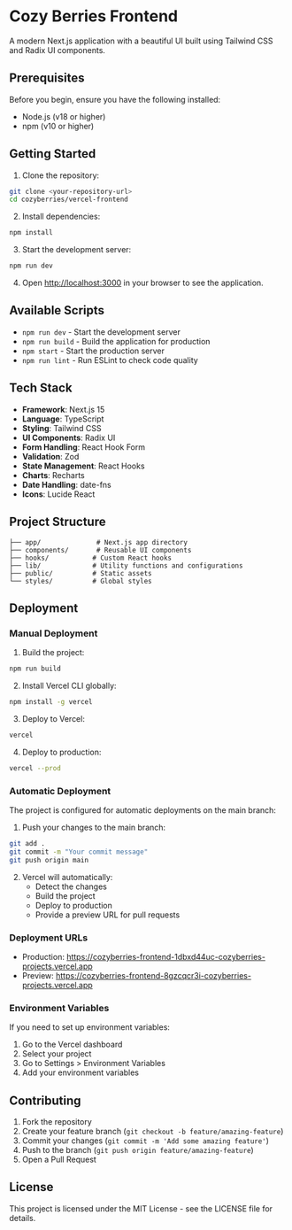 # Cozy Berries Frontend

A modern Next.js application with a beautiful UI built using Tailwind CSS and Radix UI components.

## Prerequisites

Before you begin, ensure you have the following installed:
- Node.js (v18 or higher)
- npm (v10 or higher)

## Getting Started

1. Clone the repository:
```bash
git clone <your-repository-url>
cd cozyberries/vercel-frontend
```

2. Install dependencies:
```bash
npm install
```

3. Start the development server:
```bash
npm run dev
```

4. Open [http://localhost:3000](http://localhost:3000) in your browser to see the application.

## Available Scripts

- `npm run dev` - Start the development server
- `npm run build` - Build the application for production
- `npm start` - Start the production server
- `npm run lint` - Run ESLint to check code quality

## Tech Stack

- **Framework**: Next.js 15
- **Language**: TypeScript
- **Styling**: Tailwind CSS
- **UI Components**: Radix UI
- **Form Handling**: React Hook Form
- **Validation**: Zod
- **State Management**: React Hooks
- **Charts**: Recharts
- **Date Handling**: date-fns
- **Icons**: Lucide React

## Project Structure

```
├── app/              # Next.js app directory
├── components/       # Reusable UI components
├── hooks/           # Custom React hooks
├── lib/             # Utility functions and configurations
├── public/          # Static assets
└── styles/          # Global styles
```

## Deployment

### Manual Deployment

1. Build the project:
```bash
npm run build
```

2. Install Vercel CLI globally:
```bash
npm install -g vercel
```

3. Deploy to Vercel:
```bash
vercel
```

4. Deploy to production:
```bash
vercel --prod
```

### Automatic Deployment

The project is configured for automatic deployments on the main branch:

1. Push your changes to the main branch:
```bash
git add .
git commit -m "Your commit message"
git push origin main
```

2. Vercel will automatically:
   - Detect the changes
   - Build the project
   - Deploy to production
   - Provide a preview URL for pull requests

### Deployment URLs

- Production: https://cozyberries-frontend-1dbxd44uc-cozyberries-projects.vercel.app
- Preview: https://cozyberries-frontend-8gzcqcr3i-cozyberries-projects.vercel.app

### Environment Variables

If you need to set up environment variables:

1. Go to the Vercel dashboard
2. Select your project
3. Go to Settings > Environment Variables
4. Add your environment variables

## Contributing

1. Fork the repository
2. Create your feature branch (`git checkout -b feature/amazing-feature`)
3. Commit your changes (`git commit -m 'Add some amazing feature'`)
4. Push to the branch (`git push origin feature/amazing-feature`)
5. Open a Pull Request

## License

This project is licensed under the MIT License - see the LICENSE file for details. 